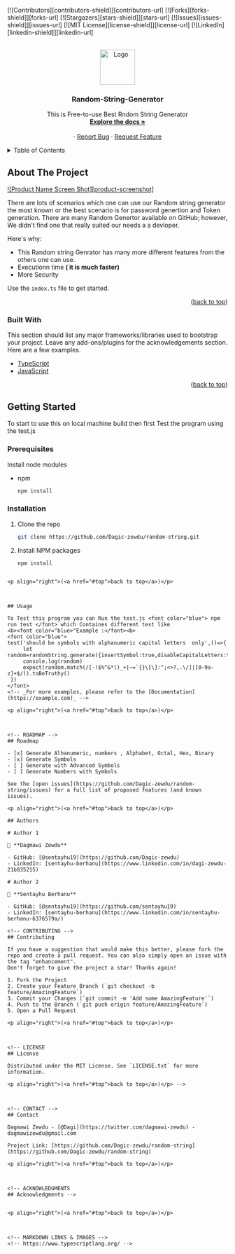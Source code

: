 <div id="top"></div>
<!--
*** Thanks for checking out the Best-README-Template. If you have a suggestion
*** that would make this better, please fork the repo and create a pull request
*** or simply open an issue with the tag "enhancement".
*** Don't forget to give the project a star!
*** Thanks again! Now go create something AMAZING! :D
-->



<!-- PROJECT SHIELDS -->
<!--
*** I'm using markdown "reference style" links for readability.
*** Reference links are enclosed in brackets [ ] instead of parentheses ( ).
*** See the bottom of this document for the declaration of the reference variables
*** for contributors-url, forks-url, etc. This is an optional, concise syntax you may use.
*** https://www.markdownguide.org/basic-syntax/#reference-style-links
-->
[![Contributors][contributors-shield]][contributors-url]
[![Forks][forks-shield]][forks-url]
[![Stargazers][stars-shield]][stars-url]
[![Issues][issues-shield]][issues-url]
[![MIT License][license-shield]][license-url]
[![LinkedIn][linkedin-shield]][linkedin-url]



<!-- PROJECT LOGO -->
<br />
<div align="center">
  <a href="https://github.com/othneildrew/Best-README-Template">
    <img src="images/logo.png" alt="Logo" width="80" height="80">
  </a>

  <h3 align="center">Random-String-Generator</h3>

  <p align="center">
    This is Free-to-use Best Rndom String Generator 
    <br />
    <a href="https://github.com/Dagic-zewdu/random-string"><strong>Explore the docs »</strong></a>
    <br />
    <br />
   <!-- <a href="https://github.com/Dagic-zewdu/random-string">View Demo</a>  -->
    ·
    <a href="https://github.com/Dagic-zewdu/random-string/issues">Report Bug</a>
    ·
    <a href="https://github.com/Dagic-zewdu/random-string/issues">Request Feature</a>
  </p>
</div>



<!-- TABLE OF CONTENTS -->
<details>
  <summary>Table of Contents</summary>
  <ol>
    <li>
      <a href="#about-the-project">About The Project</a>
      <ul>
        <li><a href="#built-with">Built With</a></li>
      </ul>
    </li>
    <li>
      <a href="#getting-started">Getting Started</a>
      <ul>
        <li><a href="#prerequisites">Prerequisites</a></li>
        <li><a href="#installation">Installation</a></li>
      </ul>
    </li>
    <li><a href="#usage">Usage</a></li>
    <li><a href="#roadmap">Roadmap</a></li>
    <li><a href="#contributing">Contributing</a></li>
    <li><a href="#license">License</a></li>
    <li><a href="#contact">Contact</a></li>
    <li><a href="#acknowledgments">Acknowledgments</a></li>
  </ol>
</details>



<!-- ABOUT THE PROJECT -->
## About The Project

[![Product Name Screen Shot][product-screenshot]](https://example.com)

There are lots of scenarios which one can use our Random string generator the most known or the best scenario is for password genertion and Token generation.
There are many Random Genertor available on GitHub; however, We didn't find one that really suited our needs a a devloper.

Here's why:
* This Random string Genrator has many more different features from the others one can use. 
* Executionn time  <b>( it is much faster) </b>
* More Security



Use the `index.ts` file to get started.

<p align="right">(<a href="#top">back to top</a>)</p>



### Built With

This section should list any major frameworks/libraries used to bootstrap your project. Leave any add-ons/plugins for the acknowledgements section. Here are a few examples.

* [TypeScript](https://www.typescriptlang.org/)
* [JavaScript](https://www.javascript.com/)

<p align="right">(<a href="#top">back to top</a>)</p>



<!-- GETTING STARTED -->
## Getting Started

To start to use this on local machine build then first Test the program using the test.js  

### Prerequisites

Install node modules 
* npm
  ```sh
  npm install
  ```

### Installation


<!-- 1. Get a free API Key at [https://example.com](https://example.com) -->
1. Clone the repo
   ```sh
   git clone https://github.com/Dagic-zewdu/random-string.git
   ```
2. Install NPM packages
   ```sh
   npm install
   ```
<!-- 4. Enter your API in `config.js`
   ```js
   const API_KEY = 'ENTER YOUR API'; -->
   ```

<p align="right">(<a href="#top">back to top</a>)</p>



## Usage

To Test this program you can Run the test.js <font color="blue"> npm run test </font> which Containes different test like 
<b><font color="blue>"Example :</font><b>
<font color="blue">
 test('should be symbols with alphanumeric capital letters  only',()=>{
        let random=randomString.generate({insertSymbol:true,disableCapitalLetters:true})
        console.log(random)
        expect(random.match(/[-!$%^&*()_+|~=`{}\[\]:";<>?,.\/]|[0-9a-z]+$/)).toBeTruthy()
    })
</font>
<!-- _For more examples, please refer to the [Documentation](https://example.com)_ -->

<p align="right">(<a href="#top">back to top</a>)</p>



<!-- ROADMAP -->
## Roadmap

- [x] Generate Alhanumeric, numbers , Alphabet, Octal, Hex, Binary 
- [x] Generate Symbols
- [ ] Generate with Advanced Symbols
- [ ] Generate Numbers with Symbols

See the [open issues](https://github.com/Dagic-zewdu/random-string/issues) for a full list of proposed features (and known issues).

<p align="right">(<a href="#top">back to top</a>)</p>

## Authors

# Author 1

👤 **Dagmawi Zewdu**

 - GitHub: [@sentayhu19](https://github.com/Dagic-zewdu)
- LinkedIn: [sentayhu-berhanu](https://www.linkedin.com/in/dagi-zewdu-21b835215)

# Author 2

👤 **Sentayhu Berhanu**

- GitHub: [@sentayhu19](https://github.com/sentayhu19)
- LinkedIn: [sentayhu-berhanu](https://www.linkedin.com/in/sentayhu-berhanu-6376579a/)

<!-- CONTRIBUTING -->
## Contributing

If you have a suggestion that would make this better, please fork the repo and create a pull request. You can also simply open an issue with the tag "enhancement".
Don't forget to give the project a star! Thanks again!

1. Fork the Project
2. Create your Feature Branch (`git checkout -b feature/AmazingFeature`)
3. Commit your Changes (`git commit -m 'Add some AmazingFeature'`)
4. Push to the Branch (`git push origin feature/AmazingFeature`)
5. Open a Pull Request

<p align="right">(<a href="#top">back to top</a>)</p>



<!-- LICENSE
## License

Distributed under the MIT License. See `LICENSE.txt` for more information.

<p align="right">(<a href="#top">back to top</a>)</p> -->



<!-- CONTACT -->
## Contact

Dagmawi Zewdu - [@Dagi](https://twitter.com/dagmawi-zewdu) - dagmawizewdu@gmail.com

Project Link: [https://github.com/Dagic-zewdu/random-string](https://github.com/Dagic-zewdu/random-string)

<p align="right">(<a href="#top">back to top</a>)</p>



<!-- ACKNOWLEDGMENTS
## Acknowledgments -->


<p align="right">(<a href="#top">back to top</a>)</p>



<!-- MARKDOWN LINKS & IMAGES -->
<!-- https://www.typescriptlang.org/ -->
